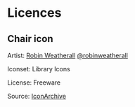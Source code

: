 # Licences

## Chair icon


Artist: [Robin Weatherall](http://www.robinweatherall.eu/icons/) [@robinweatherall](https://twitter.com/robinweatherall)

Iconset: Library Icons

License: Freeware

Source: [IconArchive](http://www.iconarchive.com/show/library-icons-by-skuzigraphic/chair-icon.html)

